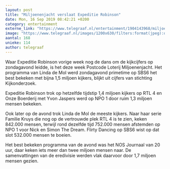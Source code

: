 ```yaml
---
layout: post
title: "Miljoenenjacht verslaat Expeditie Robinson"
date: Mon, 16 Sep 2019 08:42:21 +0200
category: entertainment
externe_link: "https://www.telegraaf.nl/entertainment/1904143968/miljoenenjacht-verslaat-expeditie-robinson"
image: "https://www.telegraaf.nl/images/1200x630/filters:format(jpeg):quality(80)/cdn-kiosk-api.telegraaf.nl/28adea9c-d84d-11e9-a3f1-0217670beecd.jpg"
aantal: 168
unieke: 114
author: telegraaf
---
```


<p class="intro">Waar Expeditie Robinson vorige week nog de dans om de kijkcijfers op zondagavond leidde, is het deze week Postcode Loterij Miljoenenjacht. Het programma van Linda de Mol werd zondagavond primetime op SBS6 het best bekeken met bijna 1,5 miljoen kijkers, blijkt uit cijfers van stichting Kijkonderzoek.</p> <p>Expeditie Robinson trok op hetzelfde tijdstip 1,4 miljoen kijkers op RTL 4 en Onze Boerderij met Yvon Jaspers werd op NPO 1 door ruim 1,3 miljoen mensen bekeken.</p><p>Ook later op de avond trok Linda de Mol de meeste kijkers. Naar haar serie Familie Kruys die nog op de vertrouwde plek RTL 4 is te zien, keken 842.000 mensen, terwijl rond dezelfde tijd 752.000 mensen afstemden op NPO 1 voor Nick en Simon The Dream. Flirty Dancing op SBS6 wist op dat slot 532.000 mensen te boeien.</p><p>Het best bekeken programma van de avond was het NOS Journaal van 20 uur, daar keken iets meer dan twee miljoen mensen naar. De samenvattingen van de eredivisie werden vlak daarvoor door 1,7 miljoen mensen gezien.</p>
